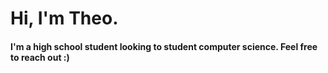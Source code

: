 # Hi, I'm Theo. 
#### I'm a high school student looking to student computer science. Feel free to reach out :) 

<!---
cytocracy/cytocracy is a ✨ special ✨ repository because its `README.md` (this file) appears on your GitHub profile.
You can click the Preview link to take a look at your changes.
--->

